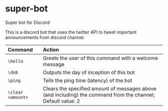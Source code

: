 # super-bot
Super bot for Discord

This is a discord bot that uses the twitter API to tweet important announcements from discord channel.


| Command | Action |
| :--- | :--- |
|`\hello` | Greets the user of this command with a welcome message|
|`\dob` | Outputs the day of inception of this bot |
|`\ping` | Tells the ping time (latency) of the bot |
|`\clear <amount>` | Clears the specified amount of messages above (and including) the command from the channel; Default value: 2 |
  
